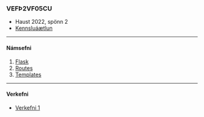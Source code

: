 ### VEFÞ2VF05CU
- Haust 2022, spönn 2
- [Kennsluáætlun](https://github.com/vefthroun/Namsefni/blob/main/VEF%C3%9E2VF05CU_haust22_2.pdf)

---

#### Námsefni

1. [Flask](https://github.com/vefthroun/Namsefni/tree/main/2-Flask#readme)
1. [Routes](https://github.com/vefthroun/Namsefni/tree/main/2-Flask/Routes#readme)
1. [Templates](https://github.com/vefthroun/Namsefni/tree/main/2-Flask/Templates)

---

#### Verkefni
- [Verkefni 1](https://github.com/vefthroun/Namsefni/blob/main/Verkefni/Verkefni1.md)


<!--

---

#### Námsefni 
1. [JSON/API](/4-API)
1. [Cookies & Sessions](/5-Cookies%26Sessions)
1. [Firebase Gagnagrunnur](6-Gagnagrunnur)
1. [Lokaverkefni](7-lokaverkefni)
1. [Hypertext Transfer Protocol](/1-HTTPS)

-->

